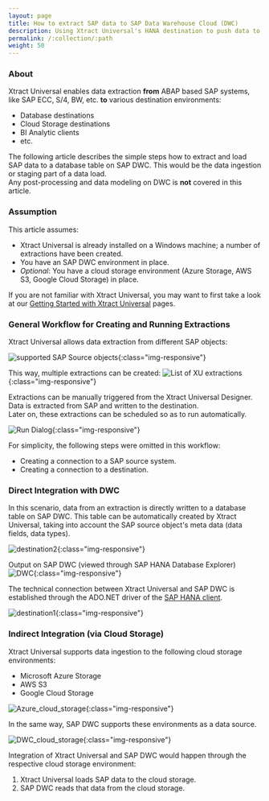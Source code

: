 ```yaml
---
layout: page
title: How to extract SAP data to SAP Data Warehouse Cloud (DWC)
description: Using Xtract Universal's HANA destination to push data to SAP DWC
permalink: /:collection/:path
weight: 50
---
```



### About

Xtract Universal enables data extraction **from** ABAP based SAP systems, like SAP ECC, S/4, BW, etc. **to** various destination environments:
- Database destinations
- Cloud Storage destinations
- BI Analytic clients
- etc.

The following article describes the simple steps how to extract and load SAP data to a database table on SAP DWC. This would be the data ingestion or staging part of a data load. <br>
Any post-processing and data modeling on DWC is **not** covered in this article.


### Assumption
This article assumes:
- Xtract Universal is already installed on a Windows machine; a number of extractions have been created.
- You have an SAP DWC environment in place.
- *Optional*: You have a cloud storage environment (Azure Storage, AWS S3, Google Cloud Storage) in place.

If you are not familiar with Xtract Universal, you may want to first take a look at our [Getting Started with Xtract Universal](https://help.theobald-software.com/en/xtract-universal/getting-started) pages.

### General Workflow for Creating and Running Extractions

Xtract Universal allows data extraction from different SAP objects:

![supported SAP Source objects](/img/contents/XU_DWC_1.png){:class="img-responsive"}

This way, multiple extractions can be created:
![List of XU extractions](/img/contents/XU_DWC_2.png){:class="img-responsive"}

Extractions can be manually triggered from the Xtract Universal Designer. Data is extracted from SAP and written to the destination. <br>
Later on, these extractions can be scheduled so as to run automatically.

![Run Dialog](/img/contents/XU_DWC_4.png){:class="img-responsive"}


For simplicity, the following steps were omitted in this workflow:
- Creating a connection to a SAP source system.
- Creating a connection to a destination.

### Direct Integration with DWC

In this scenario, data from an extraction is directly written to a database table on SAP DWC. This table can be automatically created by Xtract Universal, taking into account the SAP source object's meta data (data fields, data types). 

![destination2](/img/contents/XU_DWC_6.png){:class="img-responsive"}

Output on SAP DWC (viewed through SAP HANA Database Explorer)
![DWC](/img/contents/XU_DWC_7.png){:class="img-responsive"}


The technical connection between Xtract Universal and SAP DWC is established through the ADO.NET driver of the [SAP HANA client](https://developers.sap.com/tutorials/hana-clients-install.html).

![destination1](/img/contents/XU_DWC_3.png){:class="img-responsive"}

### Indirect Integration (via Cloud Storage)

Xtract Universal supports data ingestion to the following cloud storage environments:
- Microsoft Azure Storage
- AWS S3
- Google Cloud Storage

![Azure_cloud_storage](/img/contents/XU_DWC_9.png){:class="img-responsive"}

In the same way, SAP DWC supports these environments as a data source. 

![DWC_cloud_storage](/img/contents/XU_DWC_8.png){:class="img-responsive"}


Integration of Xtract Universal and SAP DWC would happen through the respective cloud storage environment:
1. Xtract Universal loads SAP data to the cloud storage.
2. SAP DWC reads that data from the cloud storage.

